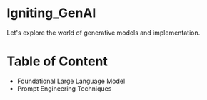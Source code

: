 # Igniting_GenAI
Let's explore the world of generative models and implementation.

# Table of Content
- Foundational Large Language Model
- Prompt Engineering Techniques
